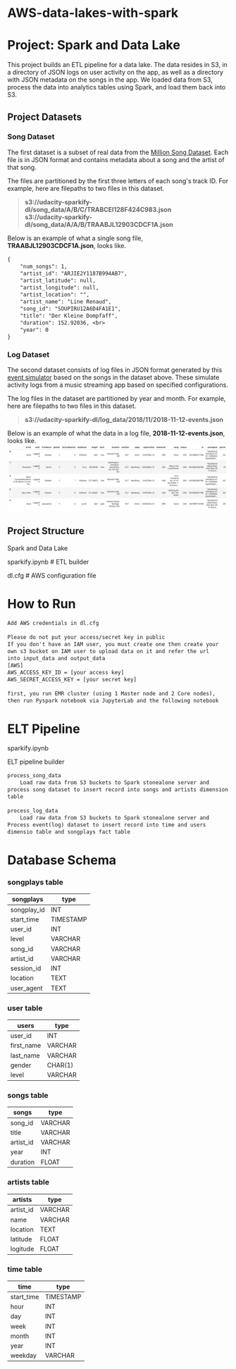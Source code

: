 # AWS-data-lakes-with-spark

# Project: Spark and Data Lake

This project builds an ETL pipeline for a data lake. The data resides in S3, in a directory of JSON logs on user activity on the app, as well as a directory with JSON metadata on the songs in the app. We loaded data from S3, process the data into analytics tables using Spark, and load them back into S3.


## Project Datasets

### Song Dataset

The first dataset is a subset of real data from the [Million Song Dataset](http://millionsongdataset.com/).
Each file is in JSON format and contains metadata about a song and the artist of that song. 

The files are partitioned by the first three letters of each song's track ID. For example, here are filepaths to two files in this dataset.

>**s3://udacity-sparkify-dl/song_data/A/B/C/TRABCEI128F424C983.json**<br>
>**s3://udacity-sparkify-dl/song_data/A/A/B/TRAABJL12903CDCF1A.json**

Below is an example of what a single song file, **TRAABJL12903CDCF1A.json**, looks like.<br>
```
{
    "num_songs": 1, 
    "artist_id": "ARJIE2Y1187B994AB7", 
    "artist_latitude": null, 
    "artist_longitude": null, 
    "artist_location": "", 
    "artist_name": "Line Renaud", 
    "song_id": "SOUPIRU12A6D4FA1E1", 
    "title": "Der Kleine Dompfaff", 
    "duration": 152.92036, <br>
    "year": 0    
}
```
### Log Dataset

The second dataset consists of log files in JSON format generated by this [event simulator](https://github.com/Interana/eventsim) based on the songs in the dataset above. These simulate activity logs from a music streaming app based on specified configurations.

The log files in the dataset are partitioned by year and month. For example, here are filepaths to two files in this dataset.

>**s3://udacity-sparkify-dl/log_data/2018/11/2018-11-12-events.json**<br>


Below is an example of what the data in a log file, **2018-11-12-events.json**, looks like.
![Log data example!](log-sample.png "Log data example")

## Project Structure

Spark and Data Lake

sparkify.ipynb              # ETL builder

dl.cfg                      # AWS configuration file


# How to Run

    Add AWS credentials in dl.cfg

    Please do not put your access/secret key in public
    If you don't have an IAM user, you must create one then create your own s3 bucket on IAM user to upload data on it and refer the url 
    into input_data and output_data
    [AWS]
    AWS_ACCESS_KEY_ID = [your access key]
    AWS_SECRET_ACCESS_KEY = [your secret key]
    
    first, you run EMR cluster (using 1 Master node and 2 Core nodes), then run Pyspark notebook via JupyterLab and the following notebook


# ELT Pipeline
sparkify.ipynb

ELT pipeline builder

    process_song_data
        Load raw data from S3 buckets to Spark stonealone server and process song dataset to insert record into songs and artists dimension table

    process_log_data
        Load raw data from S3 buckets to Spark stonealone server and Process event(log) dataset to insert record into time and users dimensio table and songplays fact table

# Database Schema

### songplays table

|songplays| 	type|
|--------|----------|
|songplay_id |	INT|
|start_time |	TIMESTAMP|
|user_id 	|INT|
|level 	|VARCHAR|
|song_id 	|VARCHAR|
|artist_id |	VARCHAR|
|session_id 	|INT|
|location |	TEXT|
|user_agent |	TEXT|

### user table

|users |	type|
|---------|--------|
|user_id |	INT|
|first_name |	VARCHAR|
|last_name |	VARCHAR|
|gender |	CHAR(1)|
|level |	VARCHAR|

### songs table

|songs |	type|
|---------|--------|
|song_id |	VARCHAR|
|title |	VARCHAR|
|artist_id |	VARCHAR|
|year |	INT|
|duration |	FLOAT|

### artists table

|artists |	type|
|---------|--------|
|artist_id| 	VARCHAR|
|name |	VARCHAR|
|location |	TEXT|
|latitude |	FLOAT|
|logitude |	FLOAT|

### time table

|time |	type|
|---------|--------|
|start_time |	TIMESTAMP|
|hour 	|INT|
|day 	|INT|
|week 	|INT|
|month 	|INT|
|year 	|INT|
|weekday |	VARCHAR|
